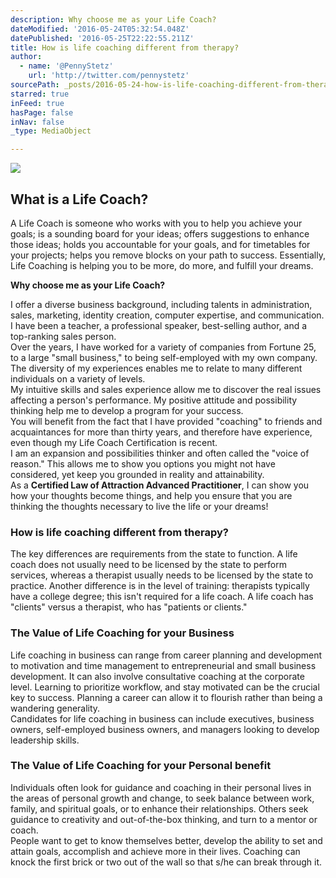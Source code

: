 ```yaml
---
description: Why choose me as your Life Coach?
dateModified: '2016-05-24T05:32:54.048Z'
datePublished: '2016-05-25T22:22:55.211Z'
title: How is life coaching different from therapy?
author:
  - name: '@PennyStetz'
    url: 'http://twitter.com/pennystetz'
sourcePath: _posts/2016-05-24-how-is-life-coaching-different-from-therapy.md
starred: true
inFeed: true
hasPage: false
inNav: false
_type: MediaObject

---
```

<article style=""><img src="https://the-grid-user-content.s3-us-west-2.amazonaws.com/556d23ad-a603-497e-bc42-ef00e8498c46.jpg" /><h1>What is a Life Coach?</h1><p>A Life Coach is someone who works with you to help you achieve your goals; is a sounding board for your ideas; offers suggestions to enhance those ideas; holds you accountable for your goals, and for timetables for your projects; helps you remove blocks on your path to success. Essentially, Life Coaching is helping you to be more, do more, and fulfill your dreams. </p></article>

**Why choose me as your Life Coach?**

I offer a diverse business background, including talents in administration, sales, marketing, identity creation, computer expertise, and communication. I have been a teacher, a professional speaker, best-selling author, and a top-ranking sales person.   
Over the years, I have worked for a variety of companies from Fortune 25, to a large "small business," to being self-employed with my own company.  
The diversity of my experiences enables me to relate to many different individuals on a variety of levels.   
My intuitive skills and sales experience allow me to discover the real issues affecting a person's performance. My positive attitude and possibility thinking help me to develop a program for your success.  
You will benefit from the fact that I have provided "coaching" to friends and acquaintances for more than thirty years, and therefore have experience, even though my Life Coach Certification is recent.   
I am an expansion and possibilities thinker and often called the "voice of reason." This allows me to show you options you might not have considered, yet keep you grounded in reality and attainability.  
As a **Certified Law of Attraction Advanced Practitioner**, I can show you how your thoughts become things, and help you ensure that you are thinking the thoughts necessary to live the life or your dreams!

### **How is life coaching different from therapy?**

The key differences are requirements from the state to function. A life coach does not usually need to be licensed by the state to perform services, whereas a therapist usually needs to be licensed by the state to practice. Another difference is in the level of training: therapists typically have a college degree; this isn't required for a life coach. A life coach has "clients" versus a therapist, who has "patients or clients."

### **The Value of Life Coaching for your Business**

Life coaching in business can range from career planning and development to motivation and time management to entrepreneurial and small business development. It can also involve consultative coaching at the corporate level. Learning to prioritize workflow, and stay motivated can be the crucial key to success. Planning a career can allow it to flourish rather than being a wandering generality.  
Candidates for life coaching in business can include executives, business owners, self-employed business owners, and managers looking to develop leadership skills.

### **The Value of Life Coaching for your Personal benefit**

Individuals often look for guidance and coaching in their personal lives in the areas of personal growth and change, to seek balance between work, family, and spiritual goals, or to enhance their relationships. Others seek guidance to creativity and out-of-the-box thinking, and turn to a mentor or coach.  
People want to get to know themselves better, develop the ability to set and attain goals, accomplish and achieve more in their lives. Coaching can knock the first brick or two out of the wall so that s/he can break through it.